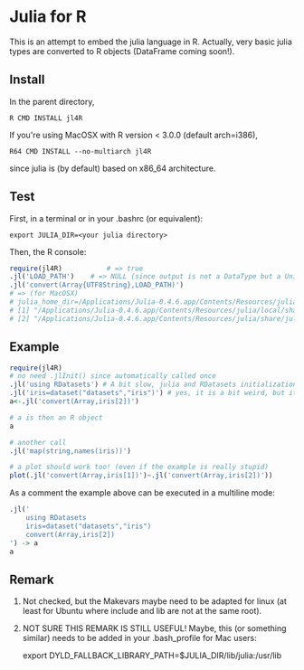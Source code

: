 # Julia for R

This is an attempt to embed the julia language in R. Actually, very basic julia types are converted to R objects (DataFrame coming soon!).


## Install

In the parent directory,

	R CMD INSTALL jl4R

If you're using MacOSX with R version < 3.0.0 (default arch=i386),

	R64 CMD INSTALL --no-multiarch jl4R

since julia is (by default) based on x86_64 architecture.

## Test

First, in a terminal or in your .bashrc (or equivalent):

	export JULIA_DIR=<your julia directory>

Then, the R console:

```{.R execute="false"}
require(jl4R)			# => true
.jl('LOAD_PATH')	# => NULL (since output is not a DataType but a Union)
.jl('convert(Array{UTF8String},LOAD_PATH)')
# => (for MacOSX)
# julia_home_dir=/Applications/Julia-0.4.6.app/Contents/Resources/julia/lib
# [1] "/Applications/Julia-0.4.6.app/Contents/Resources/julia/local/share/julia/site/v0.4"
# [2] "/Applications/Julia-0.4.6.app/Contents/Resources/julia/share/julia/site/v0.4"   
```

## Example
```{.R execute="false"}
require(jl4R)
# no need .jlInit() since automatically called once
.jl('using RDatasets') # A bit slow, julia and RDatasets initializations
.jl('iris=dataset("datasets","iris")') # yes, it is a bit weird, but it is for testing!
a<-.jl('convert(Array,iris[2])')

# a is then an R object
a

# another call
.jl('map(string,names(iris))')

# a plot should work too! (even if the example is really stupid)
plot(.jl('convert(Array,iris[1])')~.jl('convert(Array,iris[2])'))
```
As a comment the example above can be executed in a multiline mode:
```{.R execute="false"}
.jl('
	using RDatasets
	iris=dataset("datasets","iris")
	convert(Array,iris[2])
') -> a
a
```

## Remark

1. Not checked, but the Makevars maybe need to be adapted for linux (at least for Ubuntu where include and lib are not at the same root).

1. NOT SURE THIS REMARK IS STILL USEFUL! Maybe, this (or something similar) needs to be added in your .bash_profile for Mac users:

	export DYLD_FALLBACK_LIBRARY_PATH=$JULIA_DIR/lib/julia:/usr/lib
